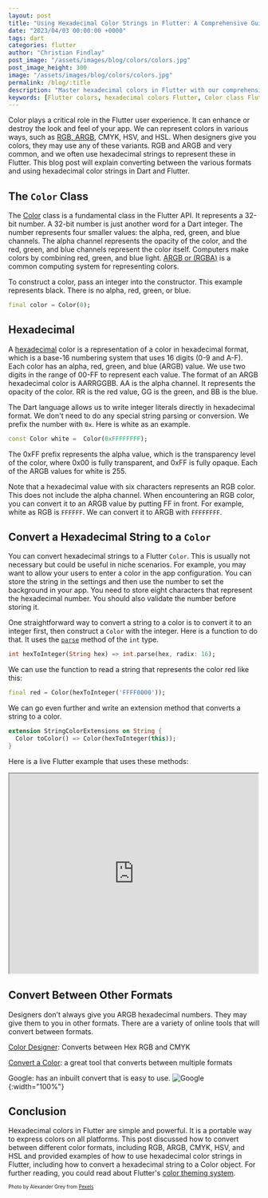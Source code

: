 ```yaml
---
layout: post
title: "Using Hexadecimal Color Strings in Flutter: A Comprehensive Guide"
date: "2023/04/03 00:00:00 +0000"
tags: dart
categories: flutter
author: "Christian Findlay"
post_image: "/assets/images/blog/colors/colors.jpg"
post_image_height: 300
image: "/assets/images/blog/colors/colors.jpg"
permalink: /blog/:title
description: "Master hexadecimal colors in Flutter with our comprehensive guide. Learn to convert, manipulate, and implement hex colors for stunning UI design. Boost your Flutter app development skills now!"
keywords: [Flutter colors, hexadecimal colors Flutter, Color class Flutter, ARGB colors, RGB to hexadecimal Flutter, color conversion Flutter, Flutter UI design, Dart color handling, Flutter theming, hexadecimal string to Color, Flutter color extensions, Flutter color parsing, CMYK to hex Flutter, HSV colors Flutter, Flutter color representation, Dart color manipulation, Flutter UI customization, color formats Flutter, Flutter color utilities, mobile app color design]
---
```


Color plays a critical role in the Flutter user experience. It can enhance or destroy the look and feel of your app. We can represent colors in various ways, such as [RGB, ARGB](https://en.wikipedia.org/wiki/RGBA_color_model), CMYK, HSV, and HSL. When designers give you colors, they may use any of these variants. RGB and ARGB and very common, and we often use hexadecimal strings to represent these in Flutter. This blog post will explain converting between the various formats and using hexadecimal color strings in Dart and Flutter.

## The `Color` Class
The [Color](https://api.flutter.dev/flutter/dart-ui/Color-class.html) class is a fundamental class in the Flutter API. It represents a 32-bit number. A 32-bit number is just another word for a Dart integer. The number represents four smaller values: the alpha, red, green, and blue channels. The alpha channel represents the opacity of the color, and the red, green, and blue channels represent the color itself. Computers make colors by combining red, green, and blue light. [ARGB or (RGBA)](https://en.wikipedia.org/wiki/RGBA_color_model) is a common computing system for representing colors. 

To construct a color, pass an integer into the constructor. This example represents black. There is no alpha, red, green, or blue.

```dart
final color = Color(0);
```

## Hexadecimal
A [hexadecimal](https://en.wikipedia.org/wiki/Hexadecimal) color is a  representation of a color in hexadecimal format, which is a base-16 numbering system that uses 16 digits (0-9 and A-F). Each color has an alpha, red, green, and blue (ARGB) value. We use two digits in the range of 00-FF to represent each value. The format of an ARGB hexadecimal color is AARRGGBB. AA is the alpha channel. It represents the opacity of the color. RR is the red value, GG is the green, and BB is the blue. 

The Dart language allows us to write integer literals directly in hexadecimal format. We don't need to do any special string parsing or conversion. We prefix the number with `0x`. Here is white as an example. 

```dart
const Color white =  Color(0xFFFFFFFF);
```

The 0xFF prefix represents the alpha value, which is the transparency level of the color, where 0x00 is fully transparent, and 0xFF is fully opaque. Each of the ARGB values for white is 255.

Note that a hexadecimal value with six characters represents an RGB color. This does not include the alpha channel. When encountering an RGB color, you can convert it to an ARGB value by putting FF in front. For example, white as RGB is `FFFFFF`. We can convert it to ARGB with `FFFFFFFF`.

## Convert a Hexadecimal String to a `Color`
You can convert hexadecimal strings to a Flutter `Color`. This is usually not necessary but could be useful in niche scenarios. For example, you may want to allow your users to enter a color in the app configuration. You can store the string in the settings and then use the number to set the background in your app. You need to store eight characters that represent the hexadecimal number. You should also validate the number before storing it.

One straightforward way to convert a string to a color is to convert it to an integer first, then construct a `Color` with the integer. Here is a function to do that. It uses the [`parse`](https://api.flutter.dev/flutter/dart-core/int/parse.html) method of the `int` type.

```dart
int hexToInteger(String hex) => int.parse(hex, radix: 16);
```

We can use the function to read a string that represents the color red like this:

```dart
final red = Color(hexToInteger('FFFF0000'));
```
We can go even further and write an extension method that converts a string to a color.

```dart
extension StringColorExtensions on String {
  Color toColor() => Color(hexToInteger(this));
}
```
Here is a live Flutter example that uses these methods:

<iframe style="width:99%;height:400px;" src="https://dartpad.dev/embed-flutter.html?id=ec6b9a94f16ca5db8555543b1c94b21a&split=70&mode=dart"></iframe>

## Convert Between Other Formats
Designers don't always give you ARGB hexadecimal numbers. They may give them to you in other formats. There are a variety of online tools that will convert between formats. 

[Color Designer](https://colordesigner.io/convert/cmyktohex): Converts between Hex RGB and CMYK

[Convert a Color](https://convertacolor.com/): a great tool that converts between multiple formats

Google: has an inbuilt convert that is easy to use.
![Google](/assets/images/blog/color/googleconverter.png){:width="100%"}

## Conclusion

Hexadecimal colors in Flutter are simple and powerful. It is a portable way to express colors on all platforms. This post discussed how to convert between different color formats, including RGB, ARGB, CMYK, HSV, and HSL and provided examples of how to use hexadecimal color strings in Flutter, including how to convert a hexadecimal string to a Color object. For further reading, you could read about Flutter's [color theming system](https://docs.flutter.dev/cookbook/design/themes).

<sub><sup>Photo by Alexander Grey from [Pexels](https://www.pexels.com/photo/assorted-color-bricks-1148496/)</sup></sub>